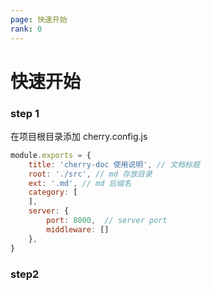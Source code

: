 ```yaml
---
page: 快速开始
rank: 0
---
```


# 快速开始

### step 1
在项目根目录添加 cherry.config.js


```js
module.exports = {
    title: 'cherry-doc 使用说明', // 文档标题
    root: './src', // md 存放目录
    ext: '.md', // md 后缀名
    category: [
    ],
    server: {
        port: 8000,  // server port
        middleware: []
    },
}
```


### step2

